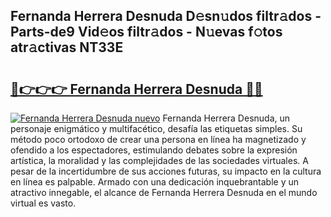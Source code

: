 ## Fernanda Herrera Desnuda D𝚎sn𝚞dos filtr𝚊dos - Parts-de9 Vid𝚎os filtr𝚊dos - N𝚞evas f𝚘tos atr𝚊ctivas NT33E

# <h2><a href="http://mb9eiu.tromn.icu/?c=Fernanda+Herrera+Desnuda">🔗👉👉👉 Fernanda Herrera Desnuda 🔗🔗</a></h2>

[![Fernanda Herrera Desnuda nuevo](https://i.imgur.com/pEAQMta.gif)](http://mb9eiu.tromn.icu/?c=Fernanda+Herrera+Desnuda)
Fernanda Herrera Desnuda, un personaje enigmático y multifacético, desafía las etiquetas simples. Su método poco ortodoxo de crear una persona en línea ha magnetizado y ofendido a los espectadores, estimulando debates sobre la expresión artística, la moralidad y las complejidades de las sociedades virtuales. A pesar de la incertidumbre de sus acciones futuras, su impacto en la cultura en línea es palpable. Armado con una dedicación inquebrantable y un atractivo innegable, el alcance de Fernanda Herrera Desnuda en el mundo virtual es vasto.
